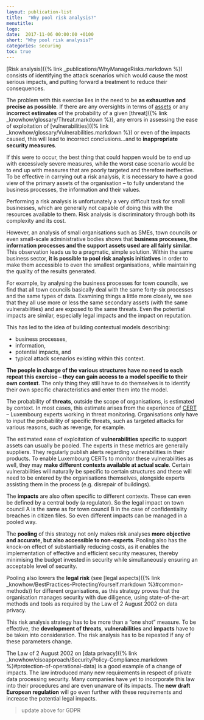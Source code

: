 ```yaml
---
layout: publication-list
title:  "Why pool risk analysis?"
menutitle:
logo:
date:  2017-11-06 00:00:00 +0100
short: "Why pool risk analysis?"
categories: securing
toc: true
---
```

[Risk analysis]({% link _publications/WhyManageRisks.markdown %}) consists of identifying the attack scenarios which would cause the most serious impacts, and putting forward a treatment to reduce their consequences.

The problem with this exercise lies in the need to be **as exhaustive and precise as possible**. If there are any oversights in terms of [assets](-) or any **incorrect estimates** of the probability of a given [threat]({% link _knowhow/glossary/Threat.markdown %}), any errors in assessing the ease of exploitation of [vulnerabilities]({% link _knowhow/glossary/Vulnerabilities.markdown %}) or even of the impacts caused, this will lead to incorrect conclusions...and to **inappropriate security measures**.

If this were to occur, the best thing that could happen would be to end up with excessively severe measures, while the worst case scenario would be to end up with measures that are poorly targeted and therefore ineffective. To be effective in carrying out a risk analysis, it is necessary to have a good view of the primary assets of the organisation – to fully understand the business processes, the information and their values.

Performing a risk analysis is unfortunately a very difficult task for small businesses, which are generally not capable of doing this with the resources available to them. Risk analysis is discriminatory through both its complexity and its cost.

However, an analysis of small organisations such as SMEs, town councils or even small-scale administrative bodies shows that **business processes, the information processes and the support assets used are all fairly similar**. This observation leads us to a pragmatic, simple solution. Within the same business sector, **it is possible to pool risk analysis initiatives** in order to make them accessible to even the smallest organisations, while maintaining the quality of the results generated.

For example, by analysing the business processes for town councils, we find that all town councils basically deal with the same forty-six processes and the same types of data. Examining things a little more closely, we see that they all use more or less the same secondary assets (with the same vulnerabilities) and are exposed to the same threats. Even the potential impacts are similar, especially legal impacts and the impact on reputation.

This has led to the idea of building contextual models describing:

* business processes,
* information,
* potential impacts, and
* typical attack scenarios existing within this context.

**The people in charge of the various structures have no need to each repeat this exercise – they can gain access to a model specific to their own context**. The only thing they still have to do themselves is to identify their own specific characteristics and enter them into the model.

The probability of **threats**, outside the scope of organisations, is estimated by context. In most cases, this estimate arises from the experience of [CERT](www.cert.lu) – Luxembourg experts working in threat monitoring. Organisations only have to input the probability of specific threats, such as targeted attacks for various reasons, such as revenge, for example.

The estimated ease of exploitation of **vulnerabilities** specific to support assets can usually be pooled. The experts in these metrics are generally suppliers. They regularly publish alerts regarding vulnerabilities in their products. To enable Luxembourg CERTs to monitor these vulnerabilities as well, they may **make different contexts available at actual scale**. Certain vulnerabilities will naturally be specific to certain structures and these will need to be entered by the organisations themselves, alongside experts assisting them in the process (e.g. disrepair of buildings).

The **impacts** are also often specific to different contexts. These can even be defined by a central body (a regulator). So the legal impact on town council A is the same as for town council B in the case of confidentiality breaches in citizen files. So even different impacts can be managed in a pooled way.

The **pooling** of this strategy not only makes risk analyses **more objective and accurate, but also accessible to non-experts**. Pooling also has the knock-on effect of substantially reducing costs, as it enables the implementation of effective and efficient security measures, thereby minimising the budget invested in security while simultaneously ensuring an acceptable level of security.

Pooling also lowers the **legal risk** (see [legal aspects]({% link _knowhow/BestPractices-ProtectingYourself.markdown %}\#common-methods)) for different organisations, as this strategy proves that the organisation manages security with due diligence, using state-of-the-art methods and tools as required by the Law of 2 August 2002 on data privacy.

This risk analysis strategy has to be more than a “one shot” measure. To be effective, the **development of threats**, **vulnerabilities** and **impacts** have to be taken into consideration. The risk analysis has to be repeated if any of these parameters change.

The Law of 2 August 2002 on [data privacy]({% link _knowhow/cisoapproach/SecurityPolicy-Compliance.markdown %}\#protection-of-operational-data) is a good example of a change of impacts. The law introduced many new requirements in respect of private data processing security. Many companies have yet to incorporate this law into their procedures and are even unaware of its impacts. The **new draft European regulation** will go even further with these requirements and increase the potential legal impacts.

> update above for GDPR

